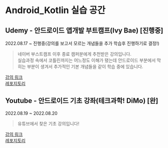 # Android_Kotlin 실습 공간

## Udemy - 안드로이드 앱개발 부트캠프(Ivy Bae) [진행중]
2022.08.17 ~ 진행중(강의를 보고서 모르는 개념들을 추가 학습후 진행하기로 결정!)
> 네이버 부스트캠프 이후 종료 캠퍼분에게 추천받은 강의입니다.  
> 실습과정 속에서 코틀린까지는 어느정도 이해가 됐는데 안드로이드 부분에서 막히는 부분이 생겨서 추가적인 기본 개념들을 같이 학습 중에 있습니다.  

[강의 링크](https://www.udemy.com/course/learn-android-development-with-kotlin/)  
[레포지토리](https://github.com/lee-ji-hoon/android-kotlin/tree/main/shoppi-android)   

##  Youtube - 안드로이드 기초 강좌(테크과학! DiMo) [완]
2022.08.19 ~ 2022.08.20
> 유튜브에서 찾은 기초 강의입니다!  

[강의 링크](https://www.youtube.com/watch?v=KyDrT8mEEFY&ab_channel=%ED%85%8C%ED%81%AC%EA%B3%BC%ED%95%99%21DiMo)  
[레포지토리](https://github.com/lee-ji-hoon/android-kotlin/tree/main/dimo-android-begins)  
